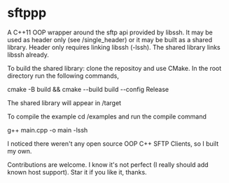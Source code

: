 # sftppp
A C++11 OOP wrapper around the sftp api provided by libssh. It may be used as header only (see /single_header) or it may be built as a shared library. Header only requires linking libssh (-lssh). The shared library links libssh already.

To build the shared library: clone the repositoy and use CMake. In the root directory run the following commands,

cmake -B build && cmake --build build --config Release

The shared library will appear in /target


To compile the example cd /examples and run the compile command

g++ main.cpp -o main -lssh


I noticed there weren't any open source OOP C++ SFTP Clients, so I built my own.

Contributions are welcome. I know it's not perfect (I really should add known host support). Star it if you like it, thanks.
